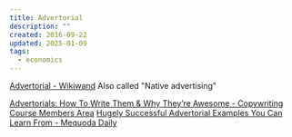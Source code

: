 ```yaml
---
title: Advertorial
description: ""
created: 2016-09-22
updated: 2025-01-09
tags:
  - economics
---
```


[Advertorial - Wikiwand](https://www.wikiwand.com/en/Advertorial)
Also called "Native advertising"

[Advertorials: How To Write Them & Why They’re Awesome - Copywriting Course Members Area](https://copywritingcourse.com/advertorials-how-to-write-them/)
[Hugely Successful Advertorial Examples You Can Learn From - Mequoda Daily](https://www.mequoda.com/articles/multiplatform-publishing-strategy/successful-advertorial-examples/)

